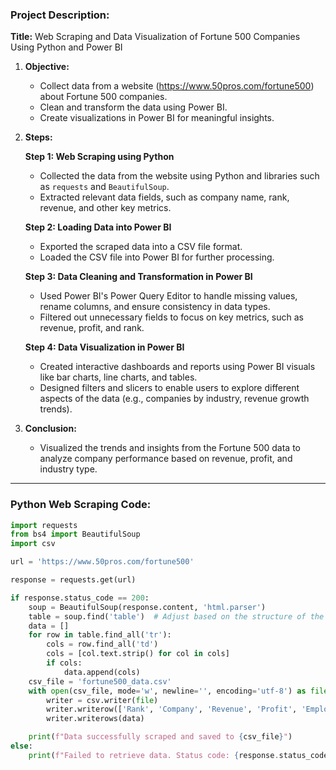 ### Project Description:
**Title:** Web Scraping and Data Visualization of Fortune 500 Companies Using Python and Power BI

1. **Objective:**
   - Collect data from a website (https://www.50pros.com/fortune500) about Fortune 500 companies.
   - Clean and transform the data using Power BI.
   - Create visualizations in Power BI for meaningful insights.

2. **Steps:**

   **Step 1: Web Scraping using Python**
   - Collected the data from the website using Python and libraries such as `requests` and `BeautifulSoup`.
   - Extracted relevant data fields, such as company name, rank, revenue, and other key metrics.

   **Step 2: Loading Data into Power BI**
   - Exported the scraped data into a CSV file format.
   - Loaded the CSV file into Power BI for further processing.

   **Step 3: Data Cleaning and Transformation in Power BI**
   - Used Power BI's Power Query Editor to handle missing values, rename columns, and ensure consistency in data types.
   - Filtered out unnecessary fields to focus on key metrics, such as revenue, profit, and rank.

   **Step 4: Data Visualization in Power BI**
   - Created interactive dashboards and reports using Power BI visuals like bar charts, line charts, and tables.
   - Designed filters and slicers to enable users to explore different aspects of the data (e.g., companies by industry, revenue growth trends).

3. **Conclusion:**
   - Visualized the trends and insights from the Fortune 500 data to analyze company performance based on revenue, profit, and industry type.

---

### Python Web Scraping Code:

```python
import requests
from bs4 import BeautifulSoup
import csv

url = 'https://www.50pros.com/fortune500'

response = requests.get(url)

if response.status_code == 200:
    soup = BeautifulSoup(response.content, 'html.parser')
    table = soup.find('table')  # Adjust based on the structure of the page
    data = []
    for row in table.find_all('tr'):
        cols = row.find_all('td')
        cols = [col.text.strip() for col in cols]
        if cols:
            data.append(cols)
    csv_file = 'fortune500_data.csv'
    with open(csv_file, mode='w', newline='', encoding='utf-8') as file:
        writer = csv.writer(file)
        writer.writerow(['Rank', 'Company', 'Revenue', 'Profit', 'Employees'])
        writer.writerows(data)

    print(f"Data successfully scraped and saved to {csv_file}")
else:
    print(f"Failed to retrieve data. Status code: {response.status_code}")
```
